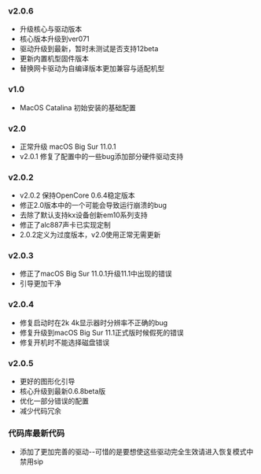 ### v2.0.6 ###
- 升级核心与驱动版本
- 核心版本升级到ver071
- 驱动升级到最新，暂时未测试是否支持12beta
- 更新内置机型固件版本
- 替换网卡驱动为自编译版本更加兼容与适配机型

### v1.0 ###
- MacOS Catalina 初始安装的基础配置

### v2.0 ###
- 正常升级 macOS Big Sur 11.0.1
- v2.0.1 修复了配置中的一些bug添加部分硬件驱动支持
### v2.0.2 ###
- v2.0.2 保持OpenCore 0.6.4稳定版本
- 修正2.0版本中的一个可能会导致运行崩溃的bug
- 去除了默认支持kx设备创新em10系列支持
- 修正了alc887声卡已实现定制
- 2.0.2定义为过度版本，v2.0使用正常无需更新
### v2.0.3 ###
- 修正了macOS Big Sur 11.0.1升级11.1中出现的错误
- 引导更加干净
### v2.0.4 ###
- 修复启动时在2k 4k显示器时分辨率不正确的bug
- 修复升级到macOS Big Sur 11.1正式版时候假死的错误
- 修复开机时不能选择磁盘错误
### v2.0.5 ###
- 更好的图形化引导
- 核心升级到最新0.6.8beta版
- 优化一部分错误的配置
- 减少代码冗余

### 代码库最新代码 ###
- 添加了更加完善的驱动--可惜的是要想使这些驱动完全生效请进入恢复模式中禁用sip
